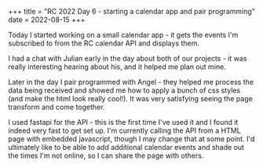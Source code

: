 +++
title = "RC 2022 Day 6 - starting a calendar app and pair programming"
date = 2022-08-15
+++

Today I started working on a small calendar app - it gets the events I'm subscribed to from the RC calendar API and displays them.  

I had a chat with Julian early in the day about both of our projects - it was really interesting hearing about his, and it helped me plan out mine.

Later in the day I pair programmed with Angel - they helped me process the data being received and showed me how to apply a bunch of css styles (and make the html look really cool!).  It was very satisfying seeing the page transform and come together.

I used fastapi for the API - this is the first time I've used it and I found it indeed very fast to get set up.  I'm currently calling the API from a HTML page with embedded javascript, though I may change that at some point.  I'd ultimately like to be able to add additional calendar events and shade out the times I'm not online, so I can share the page with others.
